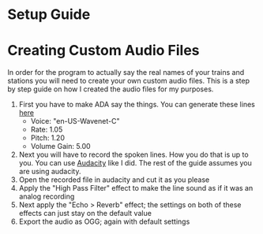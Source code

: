 # Setup Guide

# Creating Custom Audio Files

In order for the program to actually say the real names of your trains and stations you will need to create your own custom audio files.
This is a step by step guide on how I created the audio files for my purposes.

1. First you have to make ADA say the things. You can generate these lines [here](http://quac.kr/)
   * Voice: "en-US-Wavenet-C"
   * Rate: 1.05
   * Pitch: 1.20
   * Volume Gain: 5.00
2. Next you will have to record the spoken lines. How you do that is up to you. You can use [Audacity](https://www.audacityteam.org/download/) like I did. The rest of the guide assumes you are using audacity.
3. Open the recorded file in audacity and cut it as you please
4. Apply the "High Pass Filter" effect to make the line sound as if it was an analog recording
5. Next apply the "Echo > Reverb" effect; the settings on both of these effects can just stay on the default value
6. Export the audio as OGG; again with default settings
